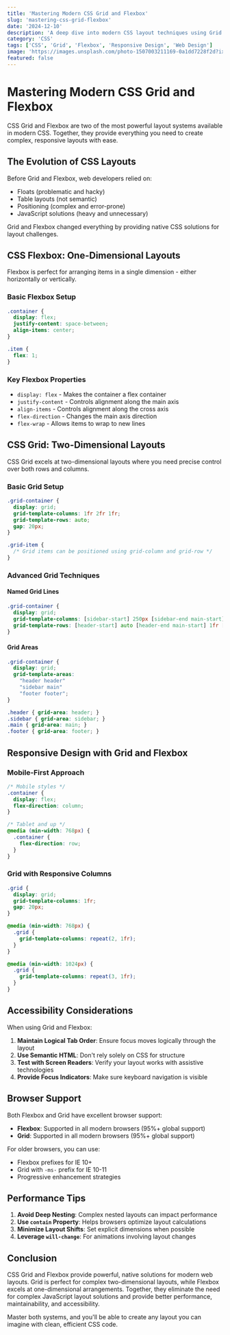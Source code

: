 ```yaml
---
title: 'Mastering Modern CSS Grid and Flexbox'
slug: 'mastering-css-grid-flexbox'
date: '2024-12-10'
description: 'A deep dive into modern CSS layout techniques using Grid and Flexbox for responsive, accessible web designs.'
category: 'CSS'
tags: ['CSS', 'Grid', 'Flexbox', 'Responsive Design', 'Web Design']
image: 'https://images.unsplash.com/photo-1507003211169-0a1dd7228f2d?ixlib=rb-4.0.3&auto=format&fit=crop&w=720&q=80'
featured: false
---
```


# Mastering Modern CSS Grid and Flexbox

CSS Grid and Flexbox are two of the most powerful layout systems available in modern CSS. Together, they provide everything you need to create complex, responsive layouts with ease.

## The Evolution of CSS Layouts

Before Grid and Flexbox, web developers relied on:
- Floats (problematic and hacky)
- Table layouts (not semantic)
- Positioning (complex and error-prone)
- JavaScript solutions (heavy and unnecessary)

Grid and Flexbox changed everything by providing native CSS solutions for layout challenges.

## CSS Flexbox: One-Dimensional Layouts

Flexbox is perfect for arranging items in a single dimension - either horizontally or vertically.

### Basic Flexbox Setup

```css
.container {
  display: flex;
  justify-content: space-between;
  align-items: center;
}

.item {
  flex: 1;
}
```

### Key Flexbox Properties

- `display: flex` - Makes the container a flex container
- `justify-content` - Controls alignment along the main axis
- `align-items` - Controls alignment along the cross axis
- `flex-direction` - Changes the main axis direction
- `flex-wrap` - Allows items to wrap to new lines

## CSS Grid: Two-Dimensional Layouts

CSS Grid excels at two-dimensional layouts where you need precise control over both rows and columns.

### Basic Grid Setup

```css
.grid-container {
  display: grid;
  grid-template-columns: 1fr 2fr 1fr;
  grid-template-rows: auto;
  gap: 20px;
}

.grid-item {
  /* Grid items can be positioned using grid-column and grid-row */
}
```

### Advanced Grid Techniques

#### Named Grid Lines

```css
.grid-container {
  display: grid;
  grid-template-columns: [sidebar-start] 250px [sidebar-end main-start] 1fr [main-end];
  grid-template-rows: [header-start] auto [header-end main-start] 1fr [main-end];
}
```

#### Grid Areas

```css
.grid-container {
  display: grid;
  grid-template-areas:
    "header header"
    "sidebar main"
    "footer footer";
}

.header { grid-area: header; }
.sidebar { grid-area: sidebar; }
.main { grid-area: main; }
.footer { grid-area: footer; }
```

## Responsive Design with Grid and Flexbox

### Mobile-First Approach

```css
/* Mobile styles */
.container {
  display: flex;
  flex-direction: column;
}

/* Tablet and up */
@media (min-width: 768px) {
  .container {
    flex-direction: row;
  }
}
```

### Grid with Responsive Columns

```css
.grid {
  display: grid;
  grid-template-columns: 1fr;
  gap: 20px;
}

@media (min-width: 768px) {
  .grid {
    grid-template-columns: repeat(2, 1fr);
  }
}

@media (min-width: 1024px) {
  .grid {
    grid-template-columns: repeat(3, 1fr);
  }
}
```

## Accessibility Considerations

When using Grid and Flexbox:

1. **Maintain Logical Tab Order**: Ensure focus moves logically through the layout
2. **Use Semantic HTML**: Don't rely solely on CSS for structure
3. **Test with Screen Readers**: Verify your layout works with assistive technologies
4. **Provide Focus Indicators**: Make sure keyboard navigation is visible

## Browser Support

Both Flexbox and Grid have excellent browser support:

- **Flexbox**: Supported in all modern browsers (95%+ global support)
- **Grid**: Supported in all modern browsers (95%+ global support)

For older browsers, you can use:
- Flexbox prefixes for IE 10+
- Grid with `-ms-` prefix for IE 10-11
- Progressive enhancement strategies

## Performance Tips

1. **Avoid Deep Nesting**: Complex nested layouts can impact performance
2. **Use `contain` Property**: Helps browsers optimize layout calculations
3. **Minimize Layout Shifts**: Set explicit dimensions when possible
4. **Leverage `will-change`**: For animations involving layout changes

## Conclusion

CSS Grid and Flexbox provide powerful, native solutions for modern web layouts. Grid is perfect for complex two-dimensional layouts, while Flexbox excels at one-dimensional arrangements. Together, they eliminate the need for complex JavaScript layout solutions and provide better performance, maintainability, and accessibility.

Master both systems, and you'll be able to create any layout you can imagine with clean, efficient CSS code.
